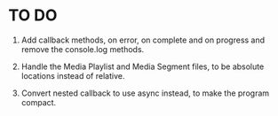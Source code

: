 TO DO
=====

1. Add callback methods, on error, on complete and on progress and remove the console.log methods.

2. Handle the Media Playlist and Media Segment files, to be absolute locations instead of relative.

3. Convert nested callback to use async instead, to make the program compact.

